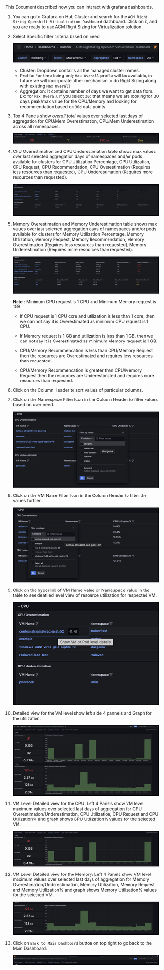 This Document described how you can interact with grafana dashboards. 

1. You can go to Grafana on Hub Cluster and search for the `ACM Right Sizing Openshift Virtualization Dashboard` dashboard. Click on it, and you are ready to use ACM Right Sizing for Virtualization solution.

2. Select Specific filter criteria based on need

    ![Filters](../../data-assets/rs-virtualization/images/vm_filter.png)

   * Cluster: Dropdown contains all the managed cluster names.
   * Profile: For time being only `Max Overall` profile will be available, in future we will incorporate other mechanism to do Right Sizing along with existing `Max Overall`
   * Aggregation: It contains number of days we want to get data from. Ex: for `Max Overall` if you select `30d` that means we are looking for 30 days peak/max value for the CPU/Memory and looking for recommendation based on `30d` data points. 

3. Top 4 Panels show *overall total* values over selected last days of aggregation for CPU/Mem Overestimation, CPU/Mem Underestimation across all namespaces.

    ![Left Panels](../../data-assets/rs-virtualization/images/top_4_panels.png)

4. CPU Overestimation and CPU Underestimation table shows max values over last selected aggregation days of namespaces and/or pods available for clusters for CPU Utilization Percentage, CPU Utilization, CPU Request, CPU Recommendation, CPU Overestimation (Requires less resources than requested), CPU Underestimation (Requires more resources than requested).

    ![Table](../../data-assets/rs-virtualization/images/vm_cpu_table.png)

5. Memory Overestimation and Memory Underestimation table shows max values over last selected aggregation days of namespaces and/or pods available for clusters for Memory Utilization Percentage, Memory Utilization, Memory Request, Memory Recommendation, Memory Overestimation (Requires less resources than requested), Memory Underestimation (Requires more resources than requested).

    ![Table](../../data-assets/rs-virtualization/images/vm_mem_table.png)

    **Note** : Minimum CPU request is 1 CPU and Minimum Memory request is 1GB.

    * If CPU request is 1 CPU core and utilization is less than 1 core, then we can not say it is Overestimated as minimum CPU request is 1 CPU.

    * If Memory request is 1 GB and utilization is less than 1 GB, then we can not say it is Overestimated as minimum Memory request is 1 GB.

    * CPU/Memory Recommendation is less than CPU/Memory Request then the resources are Overestimated and requires less resources than requested.
    
    * CPU/Memory Recommendation is greater than CPU/Memory Request then the resources are Underestimated and requires more resources than requested.


6. Click on the Column Header to sort values of particular columns.

7. Click on the Namespace Filter Icon in the Column Header to filter values based on user need.

    ![Namespace Filter](../../data-assets/rs-virtualization/images/vm_namespace_filter.png)

8. Click on the VM Name Filter Icon in the Column Header to filter the values further.

    ![VM Filter](../../data-assets/rs-virtualization/images/vm_name_filter.png)

9. Click on the hyperlink of VM Name value or Namespace value in the table to see deatiled level view of resource utilization for respected VM.

    ![Hyperlink](../../data-assets/rs-virtualization/images/vm_detailed_link.png)

10. Detailed view for the VM level show left side 4 pannels and Graph for the utilization.
    
    ![VM Level View](../../data-assets/rs-virtualization/images/vm_detailed_view.png)

11. VM Level Detailed view for the CPU: Left 4 Panels show VM level maximum values over selected last days of aggregation for CPU Overestimation/Underestimation, CPU Utilization, CPU Request and CPU Utilization% and graph shows CPU Utilization% values for the selected VM.

    ![Graph](../../data-assets/rs-virtualization/images/vm_detailed_cpu.png)

12. VM Level Detailed view for the Memory: Left 4 Panels show VM level maximum values over selected last days of aggregation for Memory Overestimation/Underestimation, Memory Utilization, Memory Request and Memory Utilization% and graph shows Memory Utilization% values for the selected VM.

    ![Graph](../../data-assets/rs-virtualization/images/vm_detailed_mem.png)

13. Click on `Back to Main Dashboard` button on top right to go back to the Main Dashboard.

    ![Back To Main](../../data-assets/rs-virtualization/images/vm_back_to_main.png)

